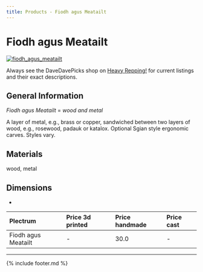 ```yaml
---
title: Products - Fiodh agus Meatailt
---
```

# Fiodh agus Meatailt

[![fiodh_agus_meatailt](../../assets/images/fiodh_agus_meatailt.jpg "Fiodh_agus_meatailt")](/picks/fiodh_agus_meatailt)

Always see the DaveDavePicks shop on [Heavy Repping!](https://www.heavyrepping.com/store/shop/davedavepicks/) for current listings and their exact descriptions.

## General Information
*Fiodh agus Meatailt* = *wood and metal*

A layer of metal, e.g., brass or copper, sandwiched between two layers of wood, e.g., rosewood, padauk or katalox. Optional Sgian style ergonomic carves. Styles vary.

## Materials
wood, metal

## Dimensions
-

| **Plectrum**                                        | **Price 3d printed**   | **Price handmade**   | **Price cast**   |
|:----------------------------------------------------|:-----------------------|:---------------------|:-----------------|
| Fiodh agus Meatailt                                          | -               | 30.0             | -         |

---

{% include footer.md %}